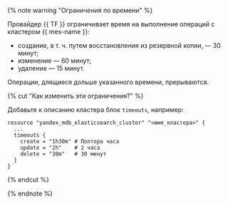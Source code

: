 {% note warning "Ограничения по времени" %}

Провайдер {{ TF }} ограничивает время на выполнение операций с кластером {{ mes-name }}:

* создание, в т. ч. путем восстановления из резервной копии, — 30 минут;
* изменение — 60 минут;
* удаление — 15 минут.

Операции, длящиеся дольше указанного времени, прерываются.

{% cut "Как изменить эти ограничения?" %}

Добавьте к описанию кластера блок `timeouts`, например:

```hcl
resource "yandex_mdb_elasticsearch_cluster" "<имя_кластера>" {
  ...
  timeouts {
    create = "1h30m" # Полтора часа
    update = "2h"    # 2 часа
    delete = "30m"   # 30 минут
  }
}
```

{% endcut %}

{% endnote %}
